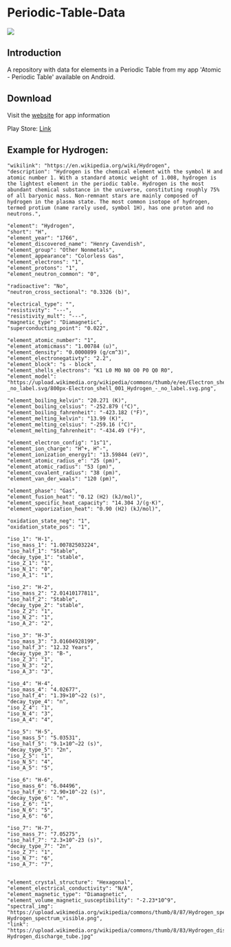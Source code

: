 #  Periodic-Table-Data
![](./design/hero.png)

## Introduction
A repository with data for elements in a Periodic Table from my app 'Atomic - Periodic Table' available on Android.

## Download

Visit the [website](https://www.jlindemann.se/homepage/atomic) for app information

Play Store: [Link](https://play.google.com/store/apps/details?id=com.jlindemann.science)

## Example for Hydrogen:


    "wikilink": "https://en.wikipedia.org/wiki/Hydrogen",
    "description": "Hydrogen is the chemical element with the symbol H and atomic number 1. With a standard atomic weight of 1.008, hydrogen is the lightest element in the periodic table. Hydrogen is the most abundant chemical substance in the universe, constituting roughly 75% of all baryonic mass. Non-remnant stars are mainly composed of hydrogen in the plasma state. The most common isotope of hydrogen, termed protium (name rarely used, symbol 1H), has one proton and no neutrons.",

    "element": "Hydrogen",
    "short": "H",
    "element_year": "1766",
    "element_discovered_name": "Henry Cavendish",
    "element_group": "Other Nonmetals",
    "element_appearance": "Colorless Gas",
    "element_electrons": "1",
    "element_protons": "1",
    "element_neutron_common": "0",

    "radioactive": "No",
    "neutron_cross_sectional": "0.3326 (b)",

    "electrical_type": "",
    "resistivity": "---",
    "resistivity_mult": "---",
    "magnetic_type": "Diamagnetic",
    "superconducting_point": "0.022",

    "element_atomic_number": "1",
    "element_atomicmass": "1.00784 (u)",
    "element_density": "0.0000899 (g/cm^3)",
    "element_electronegativty": "2.2",
    "element_block": "s - block",
    "element_shells_electrons": "K1 L0 M0 N0 O0 P0 Q0 R0",
    "element_model": "https://upload.wikimedia.org/wikipedia/commons/thumb/e/ee/Electron_shell_001_Hydrogen_-_no_label.svg/800px-Electron_shell_001_Hydrogen_-_no_label.svg.png",

    "element_boiling_kelvin": "20.271 (K)",
    "element_boiling_celsius": "-252.879 (°C)",
    "element_boiling_fahrenheit": "-423.182 (°F)",
    "element_melting_kelvin": "13.99 (K)",
    "element_melting_celsius": "-259.16 (°C)",
    "element_melting_fahrenheit": "-434.49 (°F)",

    "element_electron_config": "1s^1",
    "element_ion_charge": "H^+, H^-",
    "element_ionization_energy1": "13.59844 (eV)",
    "element_atomic_radius_e": "25 (pm)",
    "element_atomic_radius": "53 (pm)",
    "element_covalent_radius": "38 (pm)",
    "element_van_der_waals": "120 (pm)",

    "element_phase": "Gas",
    "element_fusion_heat": "0.12 (H2) (kJ/mol)",
    "element_specific_heat_capacity": "14.304 J/(g·K)",
    "element_vaporization_heat": "0.90 (H2) (kJ/mol)",

    "oxidation_state_neg": "1",
    "oxidation_state_pos": "1",

    "iso_1": "H-1",
    "iso_mass_1": "1.00782503224",
    "iso_half_1": "Stable",
    "decay_type_1": "stable",
    "iso_Z_1": "1",
    "iso_N_1": "0",
    "iso_A_1": "1",

    "iso_2": "H-2",
    "iso_mass_2": "2.01410177811",
    "iso_half_2": "Stable",
    "decay_type_2": "stable",
    "iso_Z_2": "1",
    "iso_N_2": "1",
    "iso_A_2": "2",

    "iso_3": "H-3",
    "iso_mass_3": "3.01604928199",
    "iso_half_3": "12.32 Years",
    "decay_type_3": "B-",
    "iso_Z_3": "1",
    "iso_N_3": "2",
    "iso_A_3": "3",

    "iso_4": "H-4",
    "iso_mass_4": "4.02677",
    "iso_half_4": "1.39×10^−22 (s)",
    "decay_type_4": "n",
    "iso_Z_4": "1",
    "iso_N_4": "3",
    "iso_A_4": "4",

    "iso_5": "H-5",
    "iso_mass_5": "5.03531",
    "iso_half_5": "9.1×10^−22 (s)",
    "decay_type_5": "2n",
    "iso_Z_5": "1",
    "iso_N_5": "4",
    "iso_A_5": "5",

    "iso_6": "H-6",
    "iso_mass_6": "6.04496",
    "iso_half_6": "2.90×10^-22 (s)",
    "decay_type_6": "n",
    "iso_Z_6": "1",
    "iso_N_6": "5",
    "iso_A_6": "6",

    "iso_7": "H-7",
    "iso_mass_7": "7.05275",
    "iso_half_7": "2.3×10^-23 (s)",
    "decay_type_7": "2n",
    "iso_Z_7": "1",
    "iso_N_7": "6",
    "iso_A_7": "7",


    "element_crystal_structure": "Hexagonal",
    "element_electrical_conductivity": "N/A",
    "element_magnetic_type": "Diamagnetic",
    "element_volume_magnetic_susceptibility": "-2.23*10^9",
    "spectral_img": "https://upload.wikimedia.org/wikipedia/commons/thumb/8/87/Hydrogen_spectrum_visible.png/1920px-Hydrogen_spectrum_visible.png",
    "link": "https://upload.wikimedia.org/wikipedia/commons/thumb/8/83/Hydrogen_discharge_tube.jpg/1920px-Hydrogen_discharge_tube.jpg"
